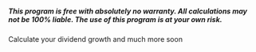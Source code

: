 ##### This program is free with absolutely no warranty. All calculations may not be 100% liable. The use of this program is at your own risk.

Calculate your dividend growth and much more soon
